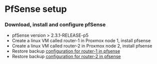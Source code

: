 # PfSense setup
### Download, install and configure pfSense
* pfSense version > 2.3.1-RELEASE-p5
* Create a linux VM called router-1 in Proxmox node 1, install pfsense
* Create a linux VM called router-2 in Proxmox node 2, install pfsense
* Restore backup [configuration for router-1 in pfsense](../files/router-1/config.xml)
* Restore backup [configuration for router-2 in pfsense](../files/router-2/config.xml)

